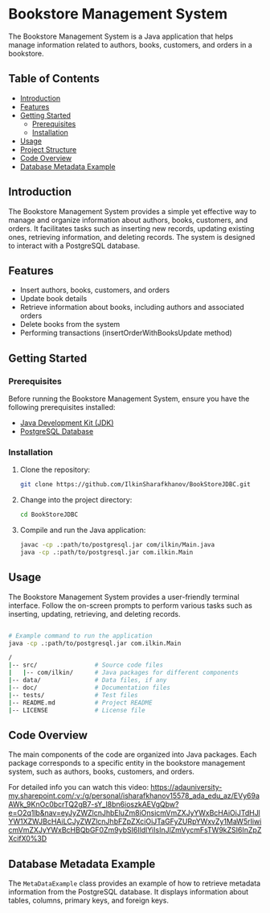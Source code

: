 # Bookstore Management System

The Bookstore Management System is a Java application that helps manage information related to authors, books, customers, and orders in a bookstore.

## Table of Contents

- [Introduction](#introduction)
- [Features](#features)
- [Getting Started](#getting-started)
  - [Prerequisites](#prerequisites)
  - [Installation](#installation)
- [Usage](#usage)
- [Project Structure](#project-structure)
- [Code Overview](#code-overview)
- [Database Metadata Example](#database-metadata-example)


## Introduction

The Bookstore Management System provides a simple yet effective way to manage and organize information about authors, books, customers, and orders. It facilitates tasks such as inserting new records, updating existing ones, retrieving information, and deleting records. The system is designed to interact with a PostgreSQL database.

## Features

- Insert authors, books, customers, and orders
- Update book details
- Retrieve information about books, including authors and associated orders
- Delete books from the system
- Performing transactions (insertOrderWithBooksUpdate method)

## Getting Started

### Prerequisites

Before running the Bookstore Management System, ensure you have the following prerequisites installed:

- [Java Development Kit (JDK)](link_to_jdk)
- [PostgreSQL Database](link_to_postgresql)

### Installation

1. Clone the repository:

    ```bash
    git clone https://github.com/IlkinSharafkhanov/BookStoreJDBC.git
    ```

2. Change into the project directory:

    ```bash
    cd BookStoreJDBC
    ```

3. Compile and run the Java application:

    ```bash
    javac -cp .:path/to/postgresql.jar com/ilkin/Main.java
    java -cp .:path/to/postgresql.jar com.ilkin.Main
    ```

## Usage

The Bookstore Management System provides a user-friendly terminal interface. Follow the on-screen prompts to perform various tasks such as inserting, updating, retrieving, and deleting records.

```bash

# Example command to run the application
java -cp .:path/to/postgresql.jar com.ilkin.Main

/
|-- src/                # Source code files
|   |-- com/ilkin/      # Java packages for different components
|-- data/               # Data files, if any
|-- doc/                # Documentation files
|-- tests/              # Test files
|-- README.md           # Project README
|-- LICENSE             # License file

```


## Code Overview

The main components of the code are organized into Java packages. Each package corresponds to a specific entity in the bookstore management system, such as authors, books, customers, and orders.

For detailed info you can watch this video: https://adauniversity-my.sharepoint.com/:v:/g/personal/isharafkhanov15578_ada_edu_az/EVy69aAWk_9KnOc0bcrTQ2gB7-sY_l8bn6ioszkAEVgQbw?e=O2q1lb&nav=eyJyZWZlcnJhbEluZm8iOnsicmVmZXJyYWxBcHAiOiJTdHJlYW1XZWJBcHAiLCJyZWZlcnJhbFZpZXciOiJTaGFyZURpYWxvZy1MaW5rIiwicmVmZXJyYWxBcHBQbGF0Zm9ybSI6IldlYiIsInJlZmVycmFsTW9kZSI6InZpZXcifX0%3D

## Database Metadata Example

The `MetaDataExample` class provides an example of how to retrieve metadata information from the PostgreSQL database. It displays information about tables, columns, primary keys, and foreign keys.


